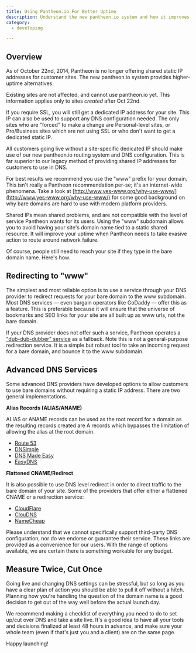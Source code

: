 ```yaml
---
title: Using Pantheon.io For Better Uptime
description: Understand the new pantheon.io system and how it improves uptime.
category:
  - developing

---
```


## Overview
As of October 22nd, 2014, Pantheon is no longer offering shared static IP addresses for customer sites. The new pantheon.io system provides higher-uptime alternatives.

Existing sites are not affected, and cannot use pantheon.io yet. This information applies only to sites _created_ after Oct 22nd.

If you require SSL, you will still get a dedicated IP address for your site. This IP can also be used to support any DNS configuration needed. The only sites who are "forced" to make a change are Personal-level sites, or Pro/Business sites which are not using SSL or who don't want to get a dedicated static IP.

All customers going live without a site-specific dedicated IP should make use of our new pantheon.io routing system and DNS configuration. This is far superior to our legacy method of providing shared IP addresses for customers to use in DNS.

For best results we recommend you use the "www" prefix for your domain. This isn't really a Pantheon recommendation per-se; it's an internet-wide phenomena. Take a look at [http://www.yes-www.org/why-use-www/](http://www.yes-www.org/why-use-www/) for some good background on why bare domains are hard to use with modern platform providers.

Shared IPs mean shared problems, and are not compatible with the level of service Pantheon wants for its users. Using the "www" subdomain allows you to avoid having your site's domain name tied to a static shared resource. It will improve your uptime when Pantheon needs to take evasive action to route around network failure.

Of course, people still need to reach your site if they type in the bare domain name. Here's how.

## Redirecting to "www"

The simplest and most reliable option is to use a service through your DNS provider to redirect requests for your bare domain to the www subdomain. Most DNS services — even bargain operators like GoDaddy — offer this as a feature. This is preferable because it will ensure that the universe of bookmarks and SEO links for your site are all built up as www urls, not the bare domain.

If your DNS provider does not offer such a service, Pantheon operates a ["dub-dub-dubber" service](/docs/articles/sites/domains/dns-records-for-directing-your-domain-to-your-pantheon-site/#pantheon_www_redirection) as a fallback. Note this is not a general-purpose redirection service. It is a simple but robust tool to take an incoming request for a bare domain, and bounce it to the www subdomain.

## Advanced DNS Services

Some advanced DNS providers have developed options to allow customers to use bare domains without requiring a static IP address. There are two general implementations.

**Alias Records (ALIAS/ANAME)**

ALIAS or ANAME records can be used as the root record for a domain as the resulting records created are A records which bypasses the limitation of allowing the alias at the root domain.

- [Route 53](http://aws.amazon.com/route53/faqs/#Supported_DNS_record_types)
- [DNSimple](https://dnsimple.com/plans)
- [DNS Made Easy](http://www.dnsmadeeasy.com/services/aname-records/)
- [EasyDNS](http://docs.easydns.com/aname-records/)

**Flattened CNAME/Redirect**

It is also possible to use DNS level redirect in order to direct traffic to the bare domain of your site. Some of the providers that offer either a flattened CNAME or a redirection service:

- [CloudFlare](https://support.cloudflare.com/hc/en-us/docs/articles/200169056-CNAME-Flattening-RFC-compliant-support-for-CNAME-at-the-root)
- [ClouDNS](https://www.cloudns.net/features/)
- [NameCheap](https://www.namecheap.com/domains/freedns.aspx)

Please understand that we cannot specifically support third-party DNS configuration, nor do we endorse or guarantee their service. These links are provided as a convenience for our users. With the range of options available, we are certain there is something workable for any budget.

## Measure Twice, Cut Once

Going live and changing DNS settings can be stressful, but so long as you have a clear plan of action you should be able to pull it off without a hitch. Planning how you're handling the question of the domain name is a good decision to get out of the way well before the actual launch day.

We recommend making a checklist of everything you need to do to set up/cut over DNS and take a site live. It's a good idea to have all your tools and decisions finalized at least 48 hours in advance, and make sure your whole team (even if that's just you and a client) are on the same page.

Happy launching!
